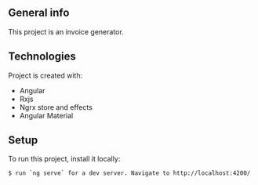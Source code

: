 ## General info

This project is an invoice generator.

## Technologies

Project is created with:

- Angular
- Rxjs
- Ngrx store and effects
- Angular Material

## Setup

To run this project, install it locally:

```
$ run `ng serve` for a dev server. Navigate to http://localhost:4200/

```
